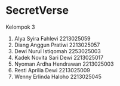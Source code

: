 # SecretVerse

Kelompok 3
1. Alya Syira Fahlevi 2213025059
2. Diang Anggun Pratiwi 2213025057
3. Dewi Nurul Istiqomah 2253025003
4. Kadek Novita Sari Dewi 2213025017
5. Nyoman Ardha Hendrawan 2213025003
6. Resti Aprilia Dewi 2213025009
7. Wenny Erlinda Haloho 2213025045
